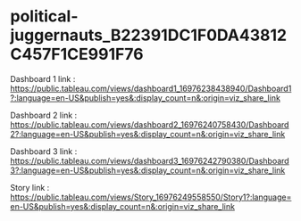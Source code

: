 # political-juggernauts_B22391DC1F0DA43812C457F1CE991F76


Dashboard 1 link : https://public.tableau.com/views/dashboard1_16976238438940/Dashboard1?:language=en-US&publish=yes&:display_count=n&:origin=viz_share_link


Dashboard 2 link : https://public.tableau.com/views/dashboard2_16976240758430/Dashboard2?:language=en-US&publish=yes&:display_count=n&:origin=viz_share_link


Dashboard 3 link : https://public.tableau.com/views/dashboard3_16976242790380/Dashboard3?:language=en-US&publish=yes&:display_count=n&:origin=viz_share_link


Story link : https://public.tableau.com/views/Story_16976249558550/Story1?:language=en-US&publish=yes&:display_count=n&:origin=viz_share_link


